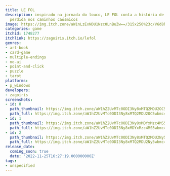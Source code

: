 ```yaml
---
title: LE FOL
description: inspirado na jornada do louco, LE FOL conta a história de iris, uma mulher
  perdida nos caminhos caósmicos
image: https://img.itch.zone/aW1nLzExNDU1Nzc0LnBuZw==/315x250%23c/V6d8bH.png
categories: game
itchid: 1748277
itchlink: https://zagoiris.itch.io/lefol
genres:
- art-book
- card-game
- multiple-endings
- no-ai
- point-and-click
- puzzle
- tarot
platforms:
- p_windows
developers:
- zagoiris
screenshots:
- id: 0
  path_thumbnail: https://img.itch.zone/aW1hZ2UvMTc0ODI3Ny8xMTQ2MDU2OC5wbmc=/347x500/auapwj.png
  path_full: https://img.itch.zone/aW1hZ2UvMTc0ODI3Ny8xMTQ2MDU2OC5wbmc=/original/BwGR77.png
- id: 1
  path_thumbnail: https://img.itch.zone/aW1hZ2UvMTc0ODI3Ny8xMDYxMzc4MS5wbmc=/347x500/Oxc8or.png
  path_full: https://img.itch.zone/aW1hZ2UvMTc0ODI3Ny8xMDYxMzc4MS5wbmc=/original/JzZNy8.png
- id: 2
  path_thumbnail: https://img.itch.zone/aW1hZ2UvMTc0ODI3Ny8xMTQ2MDU2Ny5wbmc=/347x500/khXstn.png
  path_full: https://img.itch.zone/aW1hZ2UvMTc0ODI3Ny8xMTQ2MDU2Ny5wbmc=/original/ozfXFr.png
release_date:
  coming_soon: true
  date: '2022-11-25T16:27:19.000000000Z'
tags:
- unspecified
---
```


